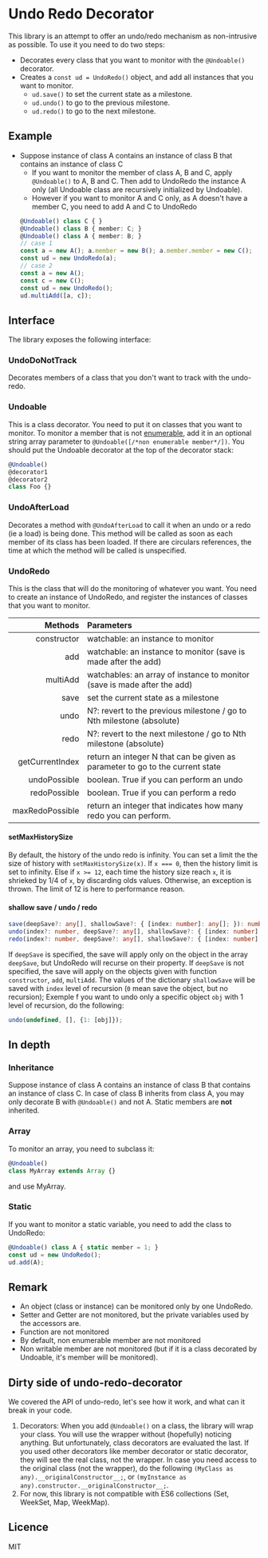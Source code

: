 # Undo Redo Decorator
This library is an attempt to offer an undo/redo mechanism as non-intrusive as possible.
To use it you need to do two steps:
- Decorates every class that you want to monitor with the `@Undoable()` decorator.
- Creates a `const ud = UndoRedo()` object, and add all instances that you want to monitor.
  - `ud.save()` to set the current state as a milestone.
  - `ud.undo()` to go to the previous milestone.
  - `ud.redo()` to go to the next milestone.

## Example
  - Suppose instance of class A contains an instance of class B that contains an instance of class C
    - If you want to monitor the member of class A, B and C, apply `@Undoable()` to A, B and C. Then add to UndoRedo the instance A only (all Undoable class are recursively initialized by Undoable).
    - However if you want to monitor A and C only, as A doesn't have a member C, you need to add A and C to UndoRedo
    ```typescript
    @Undoable() class C { }
    @Undoable() class B { member: C; }
    @Undoable() class A { member: B; }
    // case 1
    const a = new A(); a.member = new B(); a.member.member = new C();
    const ud = new UndoRedo(a);
    // case 2
    const a = new A();
    const c = new C();
    const ud = new UndoRedo();
    ud.multiAdd([a, c]);
    ```


## Interface
The library exposes the following interface:

### UndoDoNotTrack
Decorates members of a class that you don't want to track with the undo-redo.

### Undoable
This is a class decorator. You need to put it on classes that you want to monitor. To monitor a member that is not [enumerable](https://developer.mozilla.org/en-US/docs/Web/JavaScript/Enumerability_and_ownership_of_properties), add it in an optional string array parameter to `@Undoable([/*non enumerable member*/])`. You should put the Undoable decorator at the top of the decorator stack:
```typescript
@Undoable()
@decorator1
@decorator2
class Foo {}
```
### UndoAfterLoad
Decorates a method with `@UndoAfterLoad` to call it when an undo or a redo (ie a load) is being done. This method will be called as soon as each member of its class has been loaded. If there are circulars references, the time at which the method will be called is unspecified.

### UndoRedo
This is the class that will do the monitoring of whatever you want. You need to create an instance of UndoRedo, and register the instances of classes that you want to monitor.

|     Methods     |                                    Parameters                                   |
|----------------:|:--------------------------------------------------------------------------------|
| constructor     | watchable: an instance to monitor                                               |
| add             | watchable: an instance to monitor (save is made after the add)                  |
| multiAdd        | watchables: an array of instance to monitor (save is made after the add)        |
| save            | set the current state as a milestone                                          |
| undo            | N?: revert to the previous milestone / go to Nth milestone (absolute)           |
| redo            | N?: revert to the next milestone / go to Nth milestone (absolute)               |
| getCurrentIndex | return an integer N that can be given as parameter to go to the current state|
| undoPossible    | boolean. True if you can perform an undo                                        |
| redoPossible    | boolean. True if you can perform a redo                                         |
| maxRedoPossible | return an integer that indicates how many redo you can perform.               |

#### setMaxHistorySize
By default, the history of the undo redo is infinity. You can set a limit the the size of history with `setMaxHistorySize(x)`.
If `x === 0`, then the history limit is set to infinity.
Else if `x >= 12`, each time the history size reach `x`, it is shrieked by 1/4 of `x`, by discarding olds values.
Otherwise, an exception is thrown. The limit of 12 is here to performance reason.

#### shallow save / undo / redo
```typescript
save(deepSave?: any[], shallowSave?: { [index: number]: any[]; }): number;
undo(index?: number, deepSave?: any[], shallowSave?: { [index: number]: any[]; }): void;
redo(index?: number, deepSave?: any[], shallowSave?: { [index: number]: any[]; }): void;
```
If `deepSave` is specified, the save will apply only on the object in the array `deepSave`, but UndoRedo will recurse on their property. If `deepSave` is not specified, the save will apply on the objects given with function `constructor`, `add`, `multiAdd`.
The values of the dictionary `shallowSave` will be saved with `index` level of recursion (`0` mean save the object, but no recursion);
Exemple f you want to undo only a specific object `obj` with 1 level of recursion, do the following:
```typescript
undo(undefined, [], {1: [obj]});
```
## In depth

### Inheritance
Suppose instance of class A contains an instance of class B that contains an instance of class C.
In case of class B inherits from class A, you may only decorate B with `@Undoable()` and not A.
Static members are **not** inherited.

### Array
To monitor an array, you need to subclass it:
```typescript
@Undoable()
class MyArray extends Array {}
```
and use MyArray.

### Static
If you want to monitor a static variable, you need to add the class to UndoRedo:
```typescript
@Undoable() class A { static member = 1; }
const ud = new UndoRedo();
ud.add(A);
```

## Remark
- An object (class or instance) can be monitored only by one UndoRedo.
- Setter and Getter are not monitored, but the private variables used by the accessors are.
- Function are not monitored
- By default, non enumerable member are not monitored
- Non writable member are not monitored (but if it is a class decorated by Undoable, it's member will be monitored).

## Dirty side of undo-redo-decorator
We covered the API of undo-redo, let's see how it work, and what can it break in your code.
1. Decorators: When you add `@Undoable()` on a class, the library will wrap your class. You will use the wrapper without (hopefully) noticing anything. But unfortunately, class decorators are evaluated the last. If you used other decorators like member decorator or static decorator, they will see the real class, not the wrapper. In case you need access to the original class (not the wrapper), do the following `(MyClass as any).__originalConstructor__;`, or `(myInstance as any).constructor.__originalConstructor__;`.
2. For now, this library is not compatible with ES6 collections (Set, WeekSet, Map, WeekMap).

## Licence
MIT